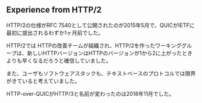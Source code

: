## Experience from HTTP/2

HTTP/2の仕様がRFC 7540として公開されたのが2015年5月で、QUICがIETFに最初に提出されるわずか1ヶ月前でした。

HTTP/2では HTTPの改善チームが組織され、HTTP/2を作ったワーキンググループは、新しいHTTPバージョンはHTTPのバージョンが1から2に上がったときよりも早くなるだろうと確信していました。

また、ユーザもソフトウェアスタックも、テキストベースのプロトコルでは限界がきていると考えていました。

HTTP-over-QUICがHTTP/3と名前が変わったのは2018年11月でした。